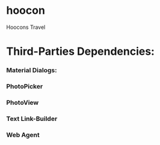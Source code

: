# hoocon
Hoocons Travel

# Third-Parties Dependencies:

### Material Dialogs:
### PhotoPicker
### PhotoView
### Text Link-Builder
### Web Agent